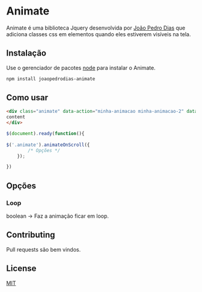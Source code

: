 # Animate

Animate é uma biblioteca Jquery desenvolvida por [João Pedro Dias](https://github.com/JoaoPedroDiasMonteiro) que adiciona classes css em elementos quando eles estiverem visíveis na tela.

## Instalação

Use o gerenciador de pacotes [node](https://nodejs.org) para instalar o Animate.

```bash
npm install joaopedrodias-animate
```

## Como usar

```html
<div class="animate" data-action="minha-animacao minha-animacao-2" data-delay="200">
content
</div>
```
```javascript
$(document).ready(function(){
  
$('.animate').animateOnScroll({
        /* Opções */
    });

})
```

## Opções

### Loop
boolean -> Faz a animação ficar em loop.


## Contributing
Pull requests são bem vindos.

## License
[MIT](https://choosealicense.com/licenses/mit/)
